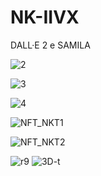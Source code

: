 # NK-IIVX
DALL·E 2
e SAMILA

![2](https://github.com/LucasMateus500/NK-IIVX/assets/126467107/909edf4f-eef6-4762-a6ea-ce2ada9dae68)

![3](https://github.com/LucasMateus500/NK-IIVX/assets/126467107/56adf2c2-4c55-4a24-b8df-9b7d5309ea6b)

![4](https://github.com/LucasMateus500/NK-IIVX/assets/126467107/c9c8dce3-e242-4f71-a487-76f214d46a2c)



![NFT_NKT1 ](https://github.com/LucasMateus500/NK-IIVX/assets/126467107/8611d1ac-ffb8-48be-bbcc-890818ea84bf)

![NFT_NKT2](https://github.com/LucasMateus500/NK-IIVX/assets/126467107/6e48fc88-0c30-4705-9546-f3351fb21a9c)

![r9](https://github.com/LucasMateus500/NK-IIVX/assets/126467107/2124c28b-4e5e-49b1-a798-7be53b015da6)
![3D-t](https://github.com/LucasMateus500/NK-IIVX/assets/126467107/16bdd630-436b-458e-b5b2-eb17302f7a5b)



